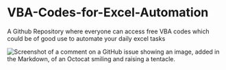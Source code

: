 # VBA-Codes-for-Excel-Automation
A Github Repository where everyone can access free VBA codes which could be of good use to automate your daily excel tasks

![Screenshot of a comment on a GitHub issue showing an image, added in the Markdown, of an Octocat smiling and raising a tentacle.](https://myoctocat.com/assets/images/base-octocat.svg)
